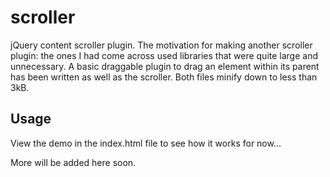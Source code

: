scroller
========

jQuery content scroller plugin. The motivation for making another scroller plugin: the ones I had come across used 
libraries that were quite large and unnecessary. A basic draggable plugin to drag an element within its parent
has been written as well as the scroller. Both files minify down to less than 3kB.

Usage
-----
View the demo in the index.html file to see how it works for now...

More will be added here soon.
